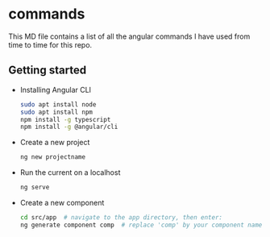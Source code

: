 # commands

This MD file contains a list of all the angular commands I have used from time to time for this repo.

## Getting started

- Installing Angular CLI
	```sh
	sudo apt install node
	sudo apt install npm
	npm install -g typescript
	npm install -g @angular/cli
	```

- Create a new project
    ```sh
    ng new projectname
    ```

- Run the current on a localhost
    ```sh
    ng serve
    ```

- Create a new component
	```sh
	cd src/app  # navigate to the app directory, then enter:
	ng generate component comp  # replace 'comp' by your component name
	```

